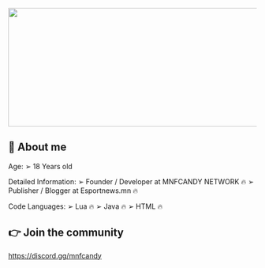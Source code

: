 <p align="center">
  <img width="612" height="240" src="https://i.imgur.com/GHFShCv.png">
</p>

## 👋 About me
Age:
➢ 18 Years old

Detailed Information:
➢ Founder / Developer at MNFCANDY NETWORK 🔥
➢ Publisher / Blogger at Esportnews.mn 🔥

Code Languages:
➢ Lua 🔥
➢ Java 🔥
➢ HTML 🔥

## 👉 Join the community
https://discord.gg/mnfcandy
